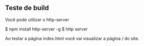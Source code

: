 ## Teste de build
Você pode utilizar o http-server

$ npm install http-server -g
$ http server

Ao testar a página index.html você vai visualizar a página / do site.